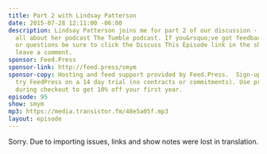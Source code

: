 ```yaml
---
title: Part 2 with Lindsay Patterson
date: 2015-07-28 12:11:00 -06:00
description: Lindsay Patterson joins me for part 2 of our discussion - this time it&rsquo;s
  all about her podcast The Tumble podcast. If you&rsquo;ve got feedback, follow-up
  or questions be sure to click the Discuss This Episode link in the show notes to
  leave a comment.
sponsor: Feed.Press
sponsor-link: http://feed.press/smym
sponsor-copy: Hosting and feed support provided by Feed.Press.  Sign-up today and
  try FeedPress on a 14 day trial (no contracts or commitments). Use promo code "smym"
  during checkout to get 10% off your first year.
episode: 95
show: smym
mp3: https://media.transistor.fm/48e5a05f.mp3
layout: episode
---
```


Sorry. Due to importing issues, links and show notes were lost in translation.
